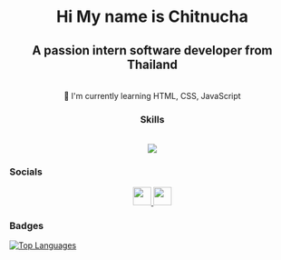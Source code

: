 <h1 align="center">
  Hi My name is Chitnucha
</h1>

<h2 align="center">
  A passion intern software developer from Thailand
</h3>

<br/>

<div align="center">
  🌱 I'm currently learning HTML, CSS, JavaScript
</div>

<h3 align="center">Skills</h3>
<br/>
<div align="center">
  <img src="https://skillicons.dev/icons?i=js,html,css">
</div>


### Socials

<p align="center"> <a href="https://www.facebook.com/profile.php?id=100008190736937&locale=th_TH" target="_blank" rel="noreferrer"> <picture> <source media="(prefers-color-scheme: dark)" srcset="https://raw.githubusercontent.com/danielcranney/readme-generator/main/public/icons/socials/facebook-dark.svg" /> <source media="(prefers-color-scheme: light)" srcset="https://raw.githubusercontent.com/danielcranney/readme-generator/main/public/icons/socials/facebook.svg" /> <img src="https://raw.githubusercontent.com/danielcranney/readme-generator/main/public/icons/socials/facebook.svg" width="32" height="32" /> </picture> </a> <a href="https://www.github.com/ThanChitnucha" target="_blank" rel="noreferrer"> <picture> <source media="(prefers-color-scheme: dark)" srcset="https://raw.githubusercontent.com/danielcranney/readme-generator/main/public/icons/socials/github-dark.svg" /> <source media="(prefers-color-scheme: light)" srcset="https://raw.githubusercontent.com/danielcranney/readme-generator/main/public/icons/socials/github.svg" /> <img src="https://raw.githubusercontent.com/danielcranney/readme-generator/main/public/icons/socials/github.svg" width="32" height="32" /> </picture> </a></p>

### Badges

<a href="https://github.com/ThanChitnucha" align="center"><img src="https://github-readme-stats.vercel.app/api/top-langs/?username=ThanChitnucha&langs_count=10&title_color=0891b2&text_color=ffffff&icon_color=0891b2&bg_color=1c1917&hide_border=true&locale=en&custom_title=Top%20%Languages" alt="Top Languages" /></a>
